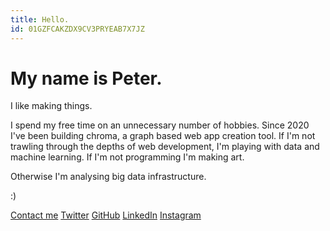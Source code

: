 ```yaml
---
title: Hello.
id: 01GZFCAKZDX9CV3PRYEAB7X7JZ
---
```


# My name is Peter.

I like making things.

I spend my free time on an unnecessary number of hobbies. Since 2020 I've been building chroma, a graph based web app creation tool. If I'm not trawling through the depths of web development, I'm playing with data and machine learning. If I'm not programming I'm making art.

Otherwise I'm analysing big data infrastructure.

:)

[Contact me](/contact/)
[Twitter](https://twitter.com/petertjmills)
[GitHub](https://github.com/petertjmills)
[LinkedIn](https://www.linkedin.com/in/peter-mills-724875201/)
[Instagram](https://www.instagram.com/peter.mills/)
